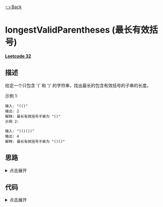 [👈 Back](https://github.com/luvsunlight/algorithm/tree/master/%E6%A0%88)

# longestValidParentheses (最长有效括号)

[**Leetcode 32**](https://leetcode-cn.com/problems/longest-valid-parentheses/)

## 描述

给定一个只包含 '(' 和 ')' 的字符串，找出最长的包含有效括号的子串的长度。

示例 1:

```
输入: "(()"
输出: 2
解释: 最长有效括号子串为 "()"
示例 2:

输入: ")()())"
输出: 4
解释: 最长有效括号子串为 "()()"
```

## 思路

<details>
<summary>点击展开</summary>
想到括号匹配还是要用栈，但是这个题还不是简单地使用栈就可以了的。首先我们要考虑到分割的情况，因为我们要找的是最长的有效子串。比如`()(()`，前面一个（）就和后面一个（）分隔开了，所以最长子串取两者最大值

这个问题的解决方法非常精妙，我们首先取一个栈，进栈一个-1，然后遍历字符串，遇到(就入栈，遇到),先出栈，再判断栈是否为空，为空则将当前下标塞入栈，否则更新最大长度，maxLen = max(maxLen, i-栈顶元素下标)

我们可以来看看精妙在哪，遇到（元素直接入栈没有问题，遇到）则有两种情况，一种是前面有（和它匹配，那没有问题，如果没有元素和它匹配（即出栈后栈为空），那么这个）将会成为绝对隔断最大长度子串。判断长度的话通过当前下标减去栈出栈后栈顶元素的下标（这个栈顶元素任何时候都有一个-1或者反括号保底）。仔细推导这个过程，我们就会发现任何时候这个结构里栈底都有一个不好的元素，要么是-1要么是反括号
</details>

## 代码

<details>
<summary>点击展开</summary>

```
/**
 * @param {string} s
 * @return {number}
 */
var longestValidParentheses = function(s) {
	let validLength = 0
	let currentLength = 0
	let stack = {
		head: null,
		push(n) {
			let newNode = { val: n, next: null }
			if (!this.head) {
				this.head = newNode
			} else {
				newNode.next = this.head
				this.head = newNode
			}
		},
		pop() {
			if (this.head) {
				this.head = this.head.next
			}
		}
	}
	stack.push(-1)
	for (let i = 0; i < s.length; i++) {
		let str = s[i]
		if (str === "(") {
			stack.push(i)
		} else if (stack.head) {
			stack.pop()
			if (!stack.head) {
				stack.push(i)
			} else {
				validLength = Math.max(validLength, i - stack.head.val)
			}
		}
	}
	return validLength
}
```

</details>